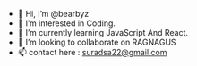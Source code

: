 - 👋 Hi, I’m @bearbyz
- 👀 I’m interested in Coding.
- 🌱 I’m currently learning JavaScript And React.
- 💞️ I’m looking to collaborate on RAGNAGUS
- 📫 contact here : suradsa22@gmail.com

<!---
bearbyz/bearbyz is a ✨ special ✨ repository because its `README.md` (this file) appears on your GitHub profile.
You can click the Preview link to take a look at your changes.
--->
